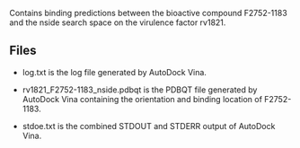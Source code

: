Contains binding predictions between the bioactive compound F2752-1183 and the nside search space on the virulence factor rv1821.

## Files

- log.txt is the log file generated by AutoDock Vina.

- rv1821_F2752-1183_nside.pdbqt is the PDBQT file generated by AutoDock Vina containing the orientation and binding location of F2752-1183.

- stdoe.txt is the combined STDOUT and STDERR output of AutoDock Vina.

